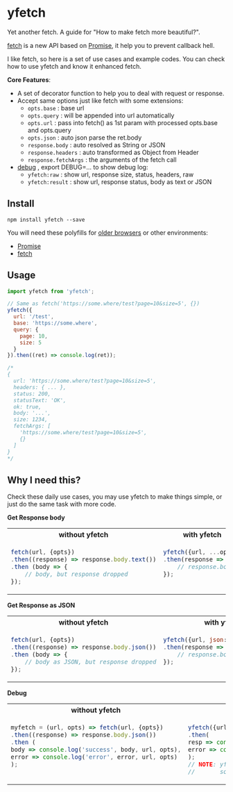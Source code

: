 yfetch
======
Yet another fetch. A guide for "How to make fetch more beautiful?".

[fetch](https://developer.mozilla.org/en-US/docs/Web/API/Fetch_API/Using_Fetch) is a new API based on [Promise](https://developers.google.com/web/fundamentals/getting-started/primers/promises), it help you to prevent callback hell.

I like fetch, so here is a set of use cases and example codes. You can check how to use yfetch and know it enhanced fetch.

**Core Features**:
* A set of decorator function to help you to deal with request or response.
* Accept same options just like fetch with some extensions:
  * `opts.base` : base url
  * `opts.query` : will be appended into url automatically
  * `opts.url` : pass into fetch() as 1st param with processed opts.base and opts.query
  * `opts.json` : auto json parse the ret.body
  * `response.body` : auto resolved as String or JSON
  * `response.headers` : auto transformed as Object from Header
  * `response.fetchArgs` : the arguments of the fetch call
* [debug](https://www.npmjs.com/package/debug) , export DEBUG=... to show debug log:
  * `yfetch:raw` : show url, response size, status, headers, raw
  * `yfetch:result` : show url, response status, body as text or JSON

Install
-------

```
npm install yfetch --save
```

You will need these polyfills for [older browsers](http://caniuse.com/#feat=promises) or other environments:
* [Promise](https://www.npmjs.com/search?q=promise%20polyfill&page=1&ranking=popularity)
* [fetch](https://www.npmjs.com/search?q=fetch%20polyfill&page=1&ranking=popularity)

Usage
-----

```javascript
import yfetch from 'yfetch';

// Same as fetch('https://some.where/test?page=10&size=5', {})
yfetch({
  url: '/test',
  base: 'https://some.where',
  query: {
    page: 10,
    size: 5
  }
}).then((ret) => console.log(ret));

/*
{
  url: 'https://some.where/test?page=10&size=5',
  headers: { ... },
  status: 200,
  statusText: 'OK',
  ok: true,
  body: '...',
  size: 1234,
  fetchArgs: [
    'https://some.where/test?page=10&size=5',
    {}
  ]
}
*/
```

Why I need this?
----------------

Check these daily use cases, you may use yfetch to make things simple, or just do the same task with more code.

**Get Response body**
<table>
 <tr>
  <th width="50%">without yfetch</th><th width="50%">with yfetch</th>
 </tr>
 <tr>
  <td valign="top">

```javascript
fetch(url, {opts})
.then((response) => response.body.text())
.then (body => {
    // body, but response dropped
});
```

  </td>
  <td valign="top">

```javascript
yfetch({url, ...opts})
.then(response => {
    // response.body
});
```

  </td>
 </tr>
</table>

**Get Response as JSON**
<table>
 <tr>
  <th width="50%">without yfetch</th><th width="50%">with yfetch</th>
 </tr>
 <tr>
  <td valign="top">

```javascript
fetch(url, {opts})
.then((response) => response.body.json())
.then (body => {
    // body as JSON, but response dropped
});
```

  </td>
  <td valign="top">

```javascript
yfetch({url, json: true, ...opts})
.then(response => {
    // response.body as JSON
});
```

  </td>
 </tr>
</table>

**Debug**
<table>
 <tr>
  <th width="50%">without yfetch</th><th width="50%">with yfetch</th>
 </tr>
 <tr>
  <td valign="top">

```javascript
myfetch = (url, opts) => fetch(url, {opts})
.then((response) => response.body.json())
.then (
body => console.log('success', body, url, opts),
error => console.log('error', error, url, opts)
);
```

  </td>
  <td valign="top">

```javascript
yfetch({url, json: true, ...opts})
.then(
resp => console.log('success', resp.body, resp.fetchArgs),
error => console.log('error', error, error.fetchArgs)
);
// NOTE: yfetch adopt https://www.npmjs.com/package/debug
//       so you can just export DEBUG=yfetch:* for this
```

  </td>
 </tr>
</table>
